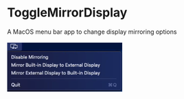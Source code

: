# ToggleMirrorDisplay
A MacOS menu bar app to change display mirroring options\
\
![Screenshot](screenshots/screen1.png)
